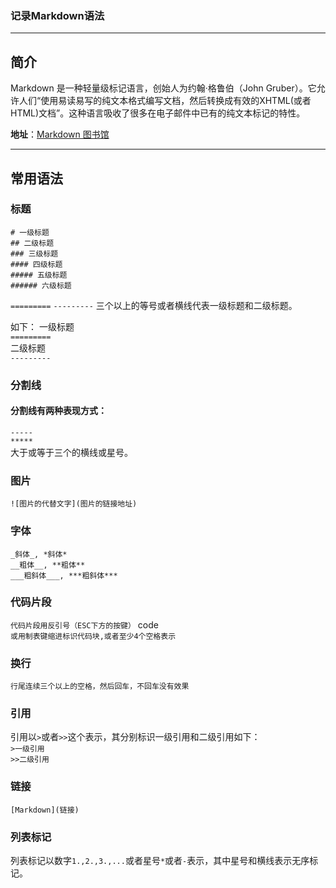 ### 记录**Markdown**语法
******
## 简介
Markdown 是一种轻量级标记语言，创始人为约翰·格鲁伯（John Gruber）。它允许人们“使用易读易写的纯文本格式编写文档，然后转换成有效的XHTML(或者HTML)文档”。这种语言吸收了很多在电子邮件中已有的纯文本标记的特性。

**地址**：[Markdown 图书馆](http://wowubuntu.com/markdown/index.html)     
*****
## 常用语法
### 标题
`# 一级标题`     
`## 二级标题`     
`### 三级标题`     
`#### 四级标题`     
`##### 五级标题`     
`###### 六级标题`     

`=========`
`---------`
三个以上的等号或者横线代表一级标题和二级标题。     

如下：
一级标题     
`=========`     
二级标题     
`---------`     

### 分割线
#### 分割线有两种表现方式：     
`-----`     
`*****`     
大于或等于三个的横线或星号。     

### 图片
`![图片的代替文字](图片的链接地址)`     

### 字体     
`_斜体_, *斜体*`     
`__粗体__, **粗体**`     
`___粗斜体___, ***粗斜体***`     

### 代码片段
`代码片段用反引号（ESC下方的按键）` code ` `     
`或用制表键缩进标识代码块,或者至少4个空格表示`     

### 换行
`行尾连续三个以上的空格，然后回车，不回车没有效果`     

### 引用
引用以`>`或者`>>`这个表示，其分别标识一级引用和二级引用如下：     
`>一级引用`     
`>>二级引用`     

### 链接
`[Markdown](链接)`     

### 列表标记
列表标记以数字`1.,2.,3.,...`或者星号`*`或者`-`表示，其中星号和横线表示无序标记。     



